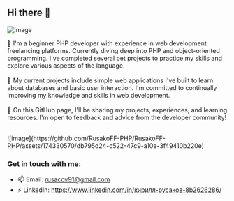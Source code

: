 ## Hi there 👋

![image](https://github.com/RusakoFF-PHP/RusakoFF-PHP/assets/174330570/6652af78-0619-4f4c-a6c0-4a2658975269)

🌱 I'm a beginner PHP developer with experience in web development freelancing platforms. Currently diving deep into PHP and object-oriented programming. I've completed several pet projects to practice my skills and explore various aspects of the language. <br>
<br>
🔭 My current projects include simple web applications I've built to learn about databases and basic user interaction. I'm committed to continually improving my knowledge and skills in web development.<br>
<br>
💬 On this GitHub page, I'll be sharing my projects, experiences, and learning resources. I'm open to feedback and advice from the developer community!

<br>
![image](https://github.com/RusakoFF-PHP/RusakoFF-PHP/assets/174330570/db795d24-c522-47c9-a10e-3f49410b220e)
<br>

### Get in touch with me:
- 📫 Email: rusacov91@gmail.com
- ⚡ LinkedIn: https://www.linkedin.com/in/кирилл-русаков-8b2626286/

<!--
**RusakoFF-PHP/RusakoFF-PHP** is a ✨ _special_ ✨ repository because its `README.md` (this file) appears on your GitHub profile.

Here are some ideas to get you started:

- 🔭 I’m currently working on ...
- 🌱 I’m currently learning ...
- 👯 I’m looking to collaborate on ...
- 🤔 I’m looking for help with ...
- 💬 Ask me about ...
- 📫 How to reach me: ...
- 😄 Pronouns: ...
- ⚡ Fun fact: ...
-->
